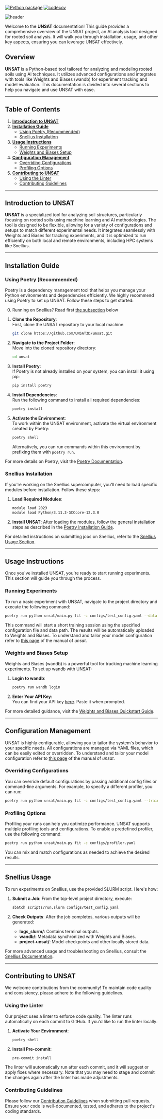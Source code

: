 [![Python package](https://github.com/UNSAT3D/unsat/workflows/Install%20and%20test%20Python%20package/badge.svg)](https://github.com/UNSAT3D/unsat/actions/workflows/python.yaml)
[![codecov](https://codecov.io/gh/UNSAT3D/unsat/graph/badge.svg)](https://codecov.io/gh/UNSAT3D/unsat)

![header](https://capsule-render.vercel.app/api?type=egg&height=200&color=0:D98F61,100:BD6629&text=UNSAT%20🌱&textBg=false&section=header&reversal=false&animation=scaleIn&strokeWidth=3&stroke=95d6a4&desc=AI%20analysis%20tool%20for%20rooted%20soil&fontColor=3D824a&descSize=35&fontAlign=50&fontAlignY=31&descAlignY=50)

Welcome to the **UNSAT** documentation! This guide provides a comprehensive overview of the UNSAT project, an AI analysis tool designed for rooted soil analysis. It will walk you through installation, usage, and other key aspects, ensuring you can leverage UNSAT effectively.

## Overview

**UNSAT** is a Python-based tool tailored for analyzing and modeling rooted soils using AI techniques. It utilizes advanced configurations and integrates with tools like Weights and Biases (wandb) for experiment tracking and model evaluation. This documentation is divided into several sections to help you navigate and use UNSAT with ease.

---

## Table of Contents

1. **[Introduction to UNSAT](#introduction-to-unsat)**
2. **[Installation Guide](#installation-guide)**
   - [Using Poetry (Recommended)](#using-poetry-recommended)
   - [Snellius Installation](#snellius-installation)
3. **[Usage Instructions](#usage-instructions)**
   - [Running Experiments](#running-experiments)
   - [Weights and Biases Setup](#weights-and-biases-setup)
4. **[Configuration Management](#configuration-management)**
   - [Overriding Configurations](#overriding-configurations)
   - [Profiling Options](#profiling-options)
5. **[Contributing to UNSAT](#contributing-to-unsat)**
   - [Using the Linter](#using-the-linter)
   - [Contributing Guidelines](#contributing-guidelines)

---

## Introduction to UNSAT

**UNSAT** is a specialized tool for analyzing soil structures, particularly focusing on rooted soils using machine learning and AI methodologies. The tool is designed to be flexible, allowing for a variety of configurations and setups to match different experimental needs. It integrates seamlessly with Weights and Biases for tracking experiments, and it is optimized to run efficiently on both local and remote environments, including HPC systems like Snellius.

---

## Installation Guide

### Using Poetry (Recommended)

Poetry is a dependency management tool that helps you manage your Python environments and dependencies efficiently. We highly recommend using Poetry to set up UNSAT. Follow these steps to get started:

0. Running on Snellius? Read first [the subsection](#snellius) below

1. **Clone the Repository**:  
   First, clone the UNSAT repository to your local machine:
   ```bash
   git clone https://github.com/UNSAT3D/unsat.git
   ```
   
2. **Navigate to the Project Folder**:  
   Move into the cloned repository directory:
   ```bash
   cd unsat
   ```

3. **Install Poetry**:  
   If Poetry is not already installed on your system, you can install it using pip:
   ```bash
   pip install poetry
   ```

4. **Install Dependencies**:  
   Run the following command to install all required dependencies:
   ```bash
   poetry install
   ```

5. **Activate the Environment**:  
   To work within the UNSAT environment, activate the virtual environment created by Poetry:
   ```bash
   poetry shell
   ```
   Alternatively, you can run commands within this environment by prefixing them with `poetry run`.

For more details on Poetry, visit the [Poetry Documentation](https://python-poetry.org/).

### Snellius Installation

If you're working on the Snellius supercomputer, you'll need to load specific modules before installation. Follow these steps:

1. **Load Required Modules**:
   ```bash
   module load 2023
   module load Python/3.11.3-GCCcore-12.3.0
   ```

2. **Install UNSAT**:
   After loading the modules, follow the general installation steps as described in the [Poetry Installation Guide](#using-poetry-recommended).

For detailed instructions on submitting jobs on Snellius, refer to the [Snellius Usage Section](#snellius-usage).



---

## Usage Instructions

Once you've installed UNSAT, you're ready to start running experiments. This section will guide you through the process.

### Running Experiments

To run a basic experiment with UNSAT, navigate to the project directory and execute the following command:

```bash
poetry run python unsat/main.py fit -c configs/test_config.yaml --data.hdf5_path <path to data>
```

This command will start a short training session using the specified configuration file and data path. The results will be automatically uploaded to Weights and Biases. To understand and tailor your model configuration refer to [this page](https://unsat3d.github.io/unsat/config/) of the manual of *unsat*.

### Weights and Biases Setup

Weights and Biases (wandb) is a powerful tool for tracking machine learning experiments. To set up wandb with UNSAT:

1. **Login to wandb**:
   ```bash
   poetry run wandb login
   ```
   
2. **Enter Your API Key**:  
   You can find your API key [here](https://wandb.ai/authorize). Paste it when prompted.

For more detailed guidance, visit the [Weights and Biases Quickstart Guide](https://docs.wandb.ai/quickstart).

---

## Configuration Management

UNSAT is highly configurable, allowing you to tailor the system's behavior to your specific needs. All configurations are managed via YAML files, which can be easily edited or overridden. To understand and tailor your model configuration refer to [this page](https://unsat3d.github.io/unsat/config/) of the manual of *unsat*.


### Overriding Configurations

You can override default configurations by passing additional config files or command-line arguments. For example, to specify a different profiler, you can run:

```bash
poetry run python unsat/main.py fit -c configs/test_config.yaml --trainer.profiler pytorch
```

### Profiling Options

Profiling your runs can help you optimize performance. UNSAT supports multiple profiling tools and configurations. To enable a predefined profiler, use the following command:

```bash
poetry run python unsat/main.py fit -c configs/profiler.yaml
```

You can mix and match configurations as needed to achieve the desired results.

---

## Snellius Usage

To run experiments on Snellius, use the provided SLURM script. Here's how:

1. **Submit a Job**:
   From the top-level project directory, execute:
   ```bash
   sbatch scripts/run.slurm configs/test_config.yaml
   ```

2. **Check Outputs**:
   After the job completes, various outputs will be generated:
   - **logs_slurm/**: Contains terminal outputs.
   - **wandb/**: Metadata synchronized with Weights and Biases.
   - **project-unsat/**: Model checkpoints and other locally stored data.

For more advanced usage and troubleshooting on Snellius, consult the [Snellius Documentation](https://www.surf.nl/en/knowledgebase).

---

## Contributing to UNSAT

We welcome contributions from the community! To maintain code quality and consistency, please adhere to the following guidelines.

### Using the Linter

Our project uses a linter to enforce code quality. The linter runs automatically on each commit to GitHub. If you'd like to run the linter locally:

1. **Activate Your Environment**:
   ```bash
   poetry shell
   ```

2. **Install Pre-commit**:
   ```bash
   pre-commit install
   ```

The linter will automatically run after each commit, and it will suggest or apply fixes where necessary. Note that you may need to stage and commit the changes again after the linter has made adjustments.

### Contributing Guidelines

Please follow our [Contribution Guidelines](link-to-contributing-guide) when submitting pull requests. Ensure your code is well-documented, tested, and adheres to the project's coding standards.